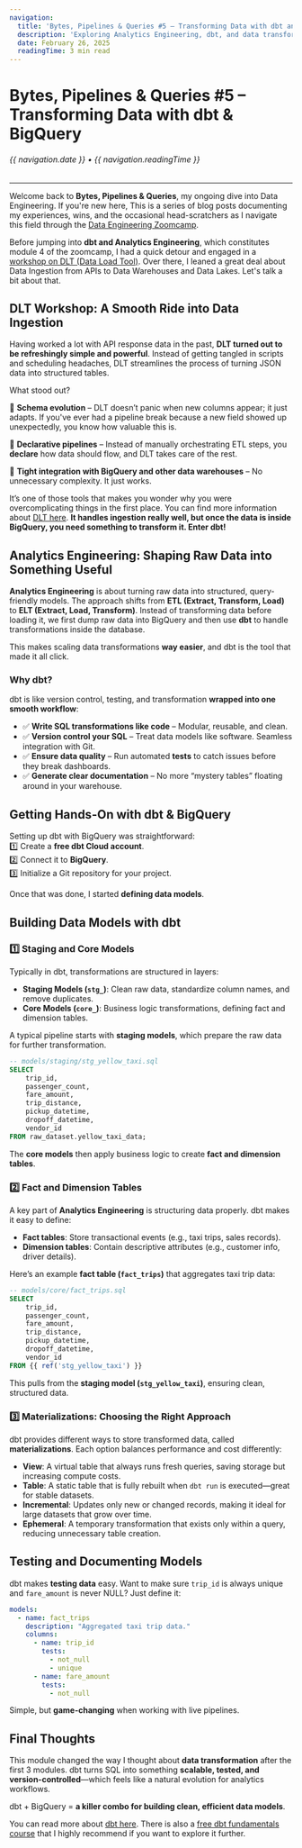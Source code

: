 ```yaml
---
navigation:
  title: 'Bytes, Pipelines & Queries #5 – Transforming Data with dbt and BigQuery'
  description: 'Exploring Analytics Engineering, dbt, and data transformation best practices'
  date: February 26, 2025
  readingTime: 3 min read
---
```


# Bytes, Pipelines & Queries #5 – Transforming Data with dbt & BigQuery

<h6>

  {{ navigation.date }} &bull; {{ navigation.readingTime }}

</h6>

---

Welcome back to **Bytes, Pipelines & Queries**, my ongoing dive into Data Engineering. If you're new here, This is a series of blog posts documenting my experiences, wins, and the occasional head-scratchers as I navigate this field through the [Data Engineering Zoomcamp](https://github.com/DataTalksClub/data-engineering-zoomcamp).

Before jumping into **dbt and Analytics Engineering**, which constitutes module 4 of the zoomcamp, I had a quick detour and engaged in a [workshop on DLT (Data Load Tool)](https://www.youtube.com/live/pgJWP_xqO1g?si=e_IlECyMhJl421Ks). Over there, I leaned a great deal about Data Ingestion from APIs to Data Warehouses and Data Lakes. Let's talk a bit about that.

## **DLT Workshop: A Smooth Ride into Data Ingestion**

Having worked a lot with API response data in the past, **DLT turned out to be refreshingly simple and powerful**. Instead of getting tangled in scripts and scheduling headaches, DLT streamlines the process of turning JSON data into structured tables.

What stood out? 

🔹 **Schema evolution** – DLT doesn’t panic when new columns appear; it just adapts. If you've ever had a pipeline break because a new field showed up unexpectedly, you know how valuable this is.

🔹 **Declarative pipelines** – Instead of manually orchestrating ETL steps, you **declare** how data should flow, and DLT takes care of the rest.

🔹 **Tight integration with BigQuery and other data warehouses** – No unnecessary complexity. It just works. 

It’s one of those tools that makes you wonder why you were overcomplicating things in the first place.  You can find more information about [DLT here](https://dlthub.com/). **It handles ingestion really well, but once the data is inside BigQuery, you need something to transform it. Enter dbt!**

## **Analytics Engineering: Shaping Raw Data into Something Useful**

**Analytics Engineering** is about turning raw data into structured, query-friendly models. The approach shifts from **ETL (Extract, Transform, Load)** to **ELT (Extract, Load, Transform)**. Instead of transforming data before loading it, we first dump raw data into BigQuery and then use **dbt** to handle transformations inside the database.

This makes scaling data transformations **way easier**, and dbt is the tool that made it all click.

### **Why dbt?**

dbt is like version control, testing, and transformation **wrapped into one smooth workflow**:
- ✅ **Write SQL transformations like code** – Modular, reusable, and clean.  
- ✅ **Version control your SQL** – Treat data models like software. Seamless integration with Git.
- ✅ **Ensure data quality** – Run automated **tests** to catch issues before they break dashboards.  
- ✅ **Generate clear documentation** – No more “mystery tables” floating around in your warehouse.  

## **Getting Hands-On with dbt & BigQuery**

Setting up dbt with BigQuery was straightforward:  
1️⃣ Create a **free dbt Cloud account**.  
2️⃣ Connect it to **BigQuery**.  
3️⃣ Initialize a Git repository for your project.

Once that was done, I started **defining data models**. 

## **Building Data Models with dbt**

### **1️⃣ Staging and Core Models**
Typically in dbt, transformations are structured in layers:
- **Staging Models (`stg_`)**: Clean raw data, standardize column names, and remove duplicates.
- **Core Models (`core_`)**: Business logic transformations, defining fact and dimension tables.

A typical pipeline starts with **staging models**, which prepare the raw data for further transformation.
```sql
-- models/staging/stg_yellow_taxi.sql
SELECT 
    trip_id,
    passenger_count,
    fare_amount,
    trip_distance,
    pickup_datetime,
    dropoff_datetime,
    vendor_id
FROM raw_dataset.yellow_taxi_data;
```
The **core models** then apply business logic to create **fact and dimension tables**.

### **2️⃣ Fact and Dimension Tables**
A key part of **Analytics Engineering** is structuring data properly. dbt makes it easy to define:
- **Fact tables**: Store transactional events (e.g., taxi trips, sales records).
- **Dimension tables**: Contain descriptive attributes (e.g., customer info, driver details).

Here’s an example **fact table (`fact_trips`)** that aggregates taxi trip data:
```sql
-- models/core/fact_trips.sql
SELECT 
    trip_id,
    passenger_count,
    fare_amount,
    trip_distance,
    pickup_datetime,
    dropoff_datetime,
    vendor_id
FROM {{ ref('stg_yellow_taxi') }}
```
This pulls from the **staging model (`stg_yellow_taxi`)**, ensuring clean, structured data.

### **3️⃣ Materializations: Choosing the Right Approach**

dbt provides different ways to store transformed data, called **materializations**. Each option balances performance and cost differently:
- **View**: A virtual table that always runs fresh queries, saving storage but increasing compute costs.
- **Table**: A static table that is fully rebuilt when `dbt run` is executed—great for stable datasets.
- **Incremental**: Updates only new or changed records, making it ideal for large datasets that grow over time.
- **Ephemeral**: A temporary transformation that exists only within a query, reducing unnecessary table creation.

## **Testing and Documenting Models**

dbt makes **testing data** easy. Want to make sure `trip_id` is always unique and `fare_amount` is never NULL? Just define it:
```yml
models:
  - name: fact_trips
    description: "Aggregated taxi trip data."
    columns:
      - name: trip_id
        tests:
          - not_null
          - unique
      - name: fare_amount
        tests:
          - not_null
```
Simple, but **game-changing** when working with live pipelines.

## **Final Thoughts**

This module changed the way I thought about **data transformation** after the first 3 modules. dbt turns SQL into something **scalable, tested, and version-controlled**—which feels like a natural evolution for analytics workflows. 

dbt + BigQuery = **a killer combo for building clean, efficient data models**. 

You can read more about [dbt here](https://www.getdbt.com/). There is also a [free dbt fundamentals course](https://learn.getdbt.com/courses/dbt-fundamentals) that I highly recommend if you want to explore it further.
